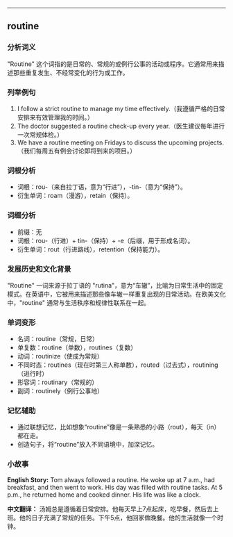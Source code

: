 
---------------
## routine
### 分析词义
"Routine" 这个词指的是日常的、常规的或例行公事的活动或程序。它通常用来描述那些重复发生、不经常变化的行为或工作。

### 列举例句
1. I follow a strict routine to manage my time effectively.（我遵循严格的日常安排来有效管理我的时间。）
2. The doctor suggested a routine check-up every year.（医生建议每年进行一次常规体检。）
3. We have a routine meeting on Fridays to discuss the upcoming projects.（我们每周五有例会讨论即将到来的项目。）

### 词根分析
- 词根：rou-（来自拉丁语，意为“行进”），-tin-（意为“保持”）。
- 衍生单词：roam（漫游），retain（保持）。

### 词缀分析
- 前缀：无
- 词根：rou-（行进）+ tin-（保持）+ -e（后缀，用于形成名词）。
- 衍生单词：rout（行进路线），retention（保持能力）。

### 发展历史和文化背景
"Routine" 一词来源于拉丁语的 "rutina"，意为“车辙”，比喻为日常生活中的固定模式。在英语中，它被用来描述那些像车辙一样重复出现的日常活动。在欧美文化中，"routine" 通常与生活秩序和规律性联系在一起。

### 单词变形
- 名词：routine（常规，日常）
- 单复数：routine（单数），routines（复数）
- 动词：routinize（使成为常规）
- 不同时态：routines（现在时第三人称单数），routed（过去式），routining（进行时）
- 形容词：routinary（常规的）
- 副词：routinely（例行公事地）

### 记忆辅助
- 通过联想记忆，比如想象“routine”像是一条熟悉的小路（rout），每天（in）都在走。
- 创造句子，将“routine”放入不同语境中，加深记忆。

### 小故事
**English Story:**
Tom always followed a routine. He woke up at 7 a.m., had breakfast, and then went to work. His day was filled with routine tasks. At 5 p.m., he returned home and cooked dinner. His life was like a clock.

**中文翻译：**
汤姆总是遵循着日常安排。他每天早上7点起床，吃早餐，然后去上班。他的日子充满了常规的任务。下午5点，他回家做晚餐。他的生活就像一个时钟。

